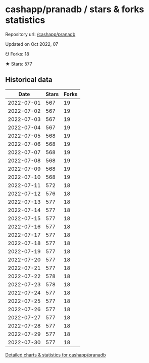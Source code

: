# cashapp/pranadb / stars & forks statistics

Repository url: [/cashapp/pranadb](https://github.com/cashapp/pranadb)

Updated on Oct 2022, 07

☋ Forks: 18

★ Stars: 577

## Historical data
| Date | Stars | Forks |
|------|-------|-------|
| 2022-07-01 | 567 | 19 | 
| 2022-07-02 | 567 | 19 | 
| 2022-07-03 | 567 | 19 | 
| 2022-07-04 | 567 | 19 | 
| 2022-07-05 | 568 | 19 | 
| 2022-07-06 | 568 | 19 | 
| 2022-07-07 | 568 | 19 | 
| 2022-07-08 | 568 | 19 | 
| 2022-07-09 | 568 | 19 | 
| 2022-07-10 | 568 | 19 | 
| 2022-07-11 | 572 | 18 | 
| 2022-07-12 | 576 | 18 | 
| 2022-07-13 | 577 | 18 | 
| 2022-07-14 | 577 | 18 | 
| 2022-07-15 | 577 | 18 | 
| 2022-07-16 | 577 | 18 | 
| 2022-07-17 | 577 | 18 | 
| 2022-07-18 | 577 | 18 | 
| 2022-07-19 | 577 | 18 | 
| 2022-07-20 | 577 | 18 | 
| 2022-07-21 | 577 | 18 | 
| 2022-07-22 | 578 | 18 | 
| 2022-07-23 | 578 | 18 | 
| 2022-07-24 | 577 | 18 | 
| 2022-07-25 | 577 | 18 | 
| 2022-07-26 | 577 | 18 | 
| 2022-07-27 | 577 | 18 | 
| 2022-07-28 | 577 | 18 | 
| 2022-07-29 | 577 | 18 | 
| 2022-07-30 | 577 | 18 | 


[Detailed charts & statistics for cashapp/pranadb](https://reviewgithub.com/rep/cashapp/pranadb)
